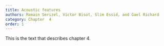```yaml
---
title: Acoustic features
authors: Romain Serizel, Victor Bisot, Slim Essid, and Gael Richard
category: Chapter  4
order: 1
---
```


This is the text that describes chapter 4.

